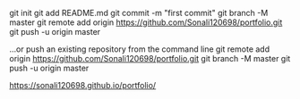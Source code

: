 
git init
git add README.md
git commit -m "first commit"
git branch -M master
git remote add origin https://github.com/Sonali120698/portfolio.git
git push -u origin master
                
…or push an existing repository from the command line
git remote add origin https://github.com/Sonali120698/portfolio.git
git branch -M master
git push -u origin master

https://sonali120698.github.io/portfolio/
